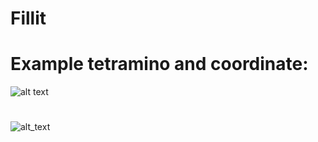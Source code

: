 # Fillit


# Example tetramino and coordinate:
![alt text](https://cdn1.savepice.ru/uploads/2019/11/5/3d97b1e83511db1589c1df2dbac9e3cf-full.jpg)

# 

![alt_text](https://youtu.be/yUPtTk_0tVc)
